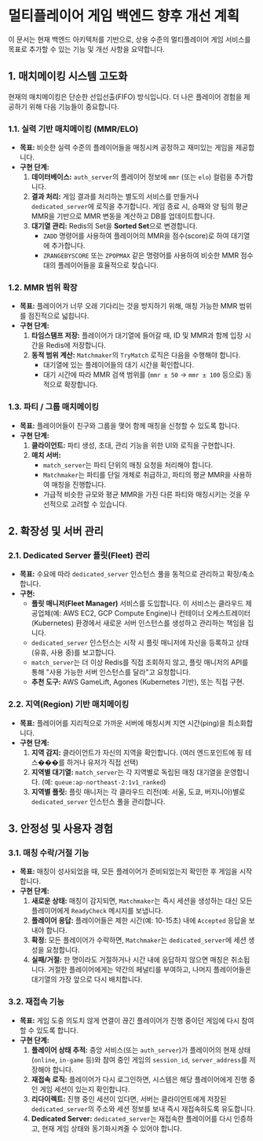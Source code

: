 # 멀티플레이어 게임 백엔드 향후 개선 계획

이 문서는 현재 백엔드 아키텍처를 기반으로, 상용 수준의 멀티플레이어 게임 서비스를 목표로 추가할 수 있는 기능 및 개선 사항을 요약합니다.

## 1. 매치메이킹 시스템 고도화

현재의 매치메이킹은 단순한 선입선출(FIFO) 방식입니다. 더 나은 플레이어 경험을 제공하기 위해 다음 기능들이 중요합니다.

### 1.1. 실력 기반 매치메이킹 (MMR/ELO)

-   **목표:** 비슷한 실력 수준의 플레이어들을 매칭시켜 공정하고 재미있는 게임을 제공합니다.
-   **구현 단계:**
    1.  **데이터베이스:** `auth_server`의 플레이어 정보에 `mmr` (또는 `elo`) 컬럼을 추가합니다.
    2.  **결과 처리:** 게임 결과를 처리하는 별도의 서비스를 만들거나 `dedicated_server`에 로직을 추가합니다. 게임 종료 시, 승패와 양 팀의 평균 MMR을 기반으로 MMR 변동을 계산하고 DB를 업데이트합니다.
    3.  **대기열 관리:** Redis의 Set을 **Sorted Set**으로 변경합니다.
        -   `ZADD` 명령어를 사용하여 플레이어의 MMR을 점수(score)로 하여 대기열에 추가합니다.
        -   `ZRANGEBYSCORE` 또는 `ZPOPMAX` 같은 명령어를 사용하여 비슷한 MMR 점수대의 플레이어들을 효율적으로 찾습니다.

### 1.2. MMR 범위 확장

-   **목표:** 플레이어가 너무 오래 기다리는 것을 방지하기 위해, 매칭 가능한 MMR 범위를 점진적으로 넓힙니다.
-   **구현 단계:**
    1.  **타임스탬프 저장:** 플레이어가 대기열에 들어갈 때, ID 및 MMR과 함께 입장 시간을 Redis에 저장합니다.
    2.  **동적 범위 계산:** `Matchmaker`의 `TryMatch` 로직은 다음을 수행해야 합니다.
        -   대기열에 있는 플레이어들의 대기 시간을 확인합니다.
        -   대기 시간에 따라 MMR 검색 범위를 (`mmr ± 50` -> `mmr ± 100` 등으로) 동적으로 확장합니다.

### 1.3. 파티 / 그룹 매치메이킹

-   **목표:** 플레이어들이 친구와 그룹을 맺어 함께 매칭을 신청할 수 있도록 합니다.
-   **구현 단계:**
    1.  **클라이언트:** 파티 생성, 초대, 관리 기능을 위한 UI와 로직을 구현합니다.
    2.  **매치 서버:**
        -   `match_server`는 파티 단위의 매칭 요청을 처리해야 합니다.
        -   `Matchmaker`는 파티를 단일 개체로 취급하고, 파티의 평균 MMR을 사용하여 매칭을 진행합니다.
        -   가급적 비슷한 규모와 평균 MMR을 가진 다른 파티와 매칭시키는 것을 우선적으로 고려할 수 있습니다.

## 2. 확장성 및 서버 관리

### 2.1. Dedicated Server 플릿(Fleet) 관리

-   **목표:** 수요에 따라 `dedicated_server` 인스턴스 풀을 동적으로 관리하고 확장/축소합니다.
-   **구현:**
    -   **플릿 매니저(Fleet Manager)** 서비스를 도입합니다. 이 서비스는 클라우드 제공업체(예: AWS EC2, GCP Compute Engine)나 컨테이너 오케스트레이터(Kubernetes) 환경에서 새로운 서버 인스턴스를 생성하고 관리하는 책임을 집니다.
    -   `dedicated_server` 인스턴스는 시작 시 플릿 매니저에 자신을 등록하고 상태(유휴, 사용 중)를 보고합니다.
    -   `match_server`는 더 이상 Redis를 직접 조회하지 않고, 플릿 매니저의 API를 통해 "사용 가능한 서버 인스턴스를 달라"고 요청합니다.
    -   **추천 도구:** AWS GameLift, Agones (Kubernetes 기반), 또는 직접 구현.

### 2.2. 지역(Region) 기반 매치메이킹

-   **목표:** 플레이어를 지리적으로 가까운 서버에 매칭시켜 지연 시간(ping)을 최소화합니다.
-   **구현 단계:**
    1.  **지역 감지:** 클라이언트가 자신의 지역을 확인합니다. (여러 엔드포인트에 핑 테스���를 하거나 유저가 직접 선택)
    2.  **지역별 대기열:** `match_server`는 각 지역별로 독립된 매칭 대기열을 운영합니다. (예: `queue:ap-northeast-2:1v1_ranked`)
    3.  **지역별 플릿:** 플릿 매니저는 각 클라우드 리전(예: 서울, 도쿄, 버지니아)별로 `dedicated_server` 인스턴스 풀을 관리합니다.

## 3. 안정성 및 사용자 경험

### 3.1. 매칭 수락/거절 기능

-   **목표:** 매칭이 성사되었을 때, 모든 플레이어가 준비되었는지 확인한 후 게임을 시작합니다.
-   **구현 단계:**
    1.  **새로운 상태:** 매칭이 감지되면, `Matchmaker`는 즉시 세션을 생성하는 대신 모든 플레이어에게 `ReadyCheck` 메시지를 보냅니다.
    2.  **플레이어 응답:** 플레이어들은 제한 시간(예: 10-15초) 내에 `Accepted` 응답을 보내야 합니다.
    3.  **확정:** 모든 플레이어가 수락하면, `Matchmaker`는 `dedicated_server`에 세션 생성을 요청합니다.
    4.  **실패/거절:** 한 명이라도 거절하거나 시간 내에 응답하지 않으면 매칭은 취소됩니다. 거절한 플레이어에게는 약간의 페널티를 부여하고, 나머지 플레이어들은 대기열의 가장 앞으로 다시 배치합니다.

### 3.2. 재접속 기능

-   **목표:** 게임 도중 의도치 않게 연결이 끊긴 플레이어가 진행 중이던 게임에 다시 참여할 수 있도록 합니다.
-   **구현 단계:**
    1.  **플레이어 상태 추적:** 중앙 서비스(또는 `auth_server`)가 플레이어의 현재 상태(`online`, `in-game` 등)와 참여 중인 게임의 `session_id`, `server_address`를 저장해야 합니다.
    2.  **재접속 로직:** 플레이어가 다시 로그인하면, 시스템은 해당 플레이어에게 진행 중인 게임 세션이 있는지 확인합니다.
    3.  **리다이렉트:** 진행 중인 세션이 있다면, 서버는 클라이언트에게 저장된 `dedicated_server`의 주소와 세션 정보를 보내 즉시 재접속하도록 유도합니다.
    4.  **Dedicated Server:** `dedicated_server`는 재접속한 플레이어를 다시 인증하고, 현재 게임 상태와 동기화시켜줄 수 있어야 합니다.